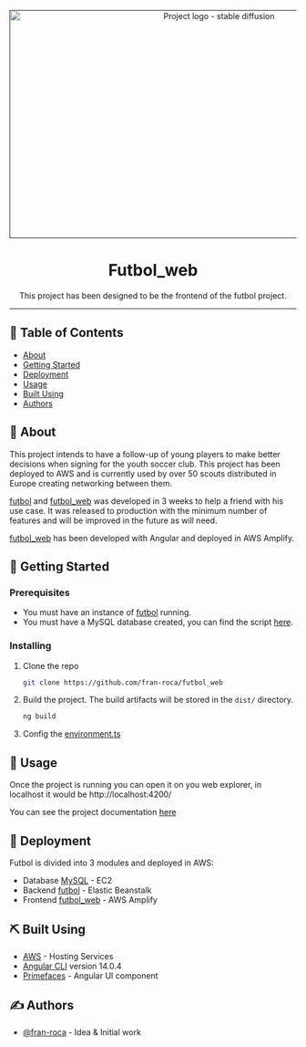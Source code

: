 <p align="center">
  <a href="" rel="noopener">
 <img width=720px height=400px src="https://drive.google.com/uc?export=view&id=15fTHuD76E-N2x137RIWYUp3CCHnRz8RC" alt="Project logo - stable diffusion"></a>
</p>

<h1 align="center">Futbol_web</h1>

<div align="center">

</div>

<p align="center"> This project has been designed to be the frontend of the futbol project.
    <br> 
</p>

---

## 📝 Table of Contents

- [About](#about)
- [Getting Started](#getting_started)
- [Deployment](#deployment)
- [Usage](#usage)
- [Built Using](#built_using)
- [Authors](#authors)

## 🧐 About <a name = "about"></a>

This project intends to have a follow-up of young players to make better decisions when signing for the youth soccer club. This project has been deployed to AWS and is currently used by over 50 scouts distributed in Europe creating networking between them.

[futbol](https://github.com/fran-roca/futbol) and [futbol_web](https://github.com/fran-roca/futbol_web) was developed in 3 weeks to help a friend with his use case. It was released to production with the minimum number of features and will be improved in the future as will need.

[futbol_web](https://github.com/fran-roca/futbol_web) has been developed with Angular and deployed in AWS Amplify.

## 🏁 Getting Started <a name = "getting_started"></a>

### Prerequisites

- You must have an instance of [futbol](https://github.com/fran-roca/futbol) running.
- You must have a MySQL database created, you can find the script [here](https://github.com/fran-roca/futbol/tree/master/model/scripts).

### Installing

1. Clone the repo
   ```sh
   git clone https://github.com/fran-roca/futbol_web
   ```
2. Build the project. The build artifacts will be stored in the `dist/` directory.
   ```sh
   ng build
   ```
3. Config the [environment.ts](src/environments/environment.ts)

## 🎈 Usage <a name="usage"></a>

Once the project is running you can open it on you web explorer, in localhost it would be http://localhost:4200/

You can see the project documentation [here](https://github.com/fran-roca/futbol_web/blob/b649a7a67b06e8e5f83916c3549b02db4de40e46/src/assets/documentation/documentation.md)

## 🚀 Deployment <a name = "deployment"></a>

Futbol is divided into 3 modules and deployed in AWS:
- Database [MySQL](https://github.com/fran-roca/futbol/tree/master/model/scripts) - EC2
- Backend [futbol](https://github.com/fran-roca/futbol) - Elastic Beanstalk
- Frontend [futbol_web](https://github.com/fran-roca/futbol_web) - AWS Amplify

## ⛏️ Built Using <a name = "built_using"></a>

- [AWS](https://aws.amazon.com/) - Hosting Services
- [Angular CLI](https://github.com/angular/angular-cli) version 14.0.4
- [Primefaces](https://www.primefaces.org/primeng/) - Angular UI component

## ✍️ Authors <a name = "authors"></a>

- [@fran-roca](https://github.com/fran-roca) - Idea & Initial work